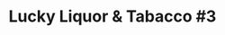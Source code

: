 ---
title: "Lucky Liquor & Tabacco #3"
url: /denison/lucky-liquor-und-tabacco-3/
shop: Spirituosen
---